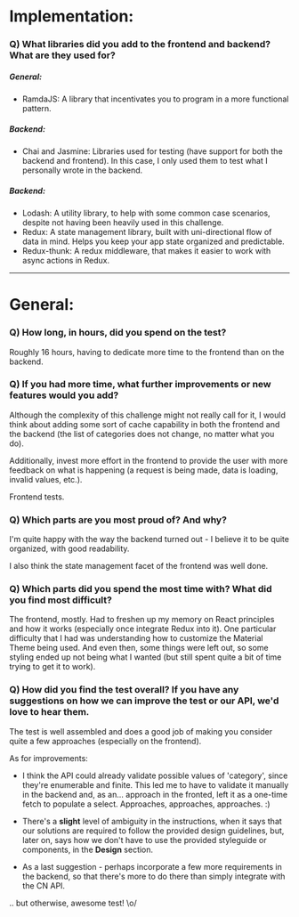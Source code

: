 # Implementation:

### Q) What libraries did you add to the frontend and backend? What are they used for?

##### General:
* RamdaJS: A library that incentivates you to program in a more functional pattern.
    
##### Backend:
 * Chai and Jasmine: Libraries used for testing (have support for both the backend and frontend).
    In this case, I only used them to test what I personally wrote in the backend.

##### Backend:
* Lodash: A utility library, to help with some common case scenarios, despite not having been
    heavily used in this challenge.
* Redux: A state management library, built with uni-directional flow of data in mind. Helps you
    keep your app state organized and predictable.
 * Redux-thunk: A redux middleware, that makes it easier to work with async actions in Redux. 
    
---

# General:

### Q) How long, in hours, did you spend on the test?

Roughly 16 hours, having to dedicate more time to the frontend than on the backend.

### Q) If you had more time, what further improvements or new features would you add?

Although the complexity of this challenge might not really call for it, I would think about adding
some sort of cache capability in both the frontend and the backend (the list of categories does not
change, no matter what you do).

Additionally, invest more effort in the frontend to provide the user with more feedback on what is
happening (a request is being made, data is loading, invalid values, etc.).

Frontend tests.

### Q) Which parts are you most proud of? And why?

I'm quite happy with the way the backend turned out - I believe it to be quite organized, with good
readability.

I also think the state management facet of the frontend was well done.

### Q) Which parts did you spend the most time with? What did you find most difficult?

The frontend, mostly. Had to freshen up my memory on React principles and how it works (especially once
integrate Redux into it). One particular difficulty that I had was understanding how to customize
the Material Theme being used. And even then, some things were left out, so some styling ended up
not being what I wanted (but still spent quite a bit of time trying to get it to work).

### Q) How did you find the test overall? If you have any suggestions on how we can improve the test or our API, we'd love to hear them.

The test is well assembled and does a good job of making you consider quite a few approaches (especially on
the frontend).

As for improvements:
 * I think the API could already validate possible values of 'category', since they're enumerable and finite.
 This led me to have to validate it manually in the backend and, as an... approach in the fronted, left it as
 a one-time fetch to populate a select. Approaches, approaches, approaches. :\)
 
 * There's a **slight** level of ambiguity in the instructions, when it says that our solutions are required to follow
 the provided design guidelines, but, later on, says how we don't have to use the provided styleguide or components,
 in the **Design** section.
 
 * As a last suggestion - perhaps incorporate a few more requirements in the backend, so that there's more to do
 there than simply integrate with the CN API.
 
 .. but otherwise, awesome test! \o/